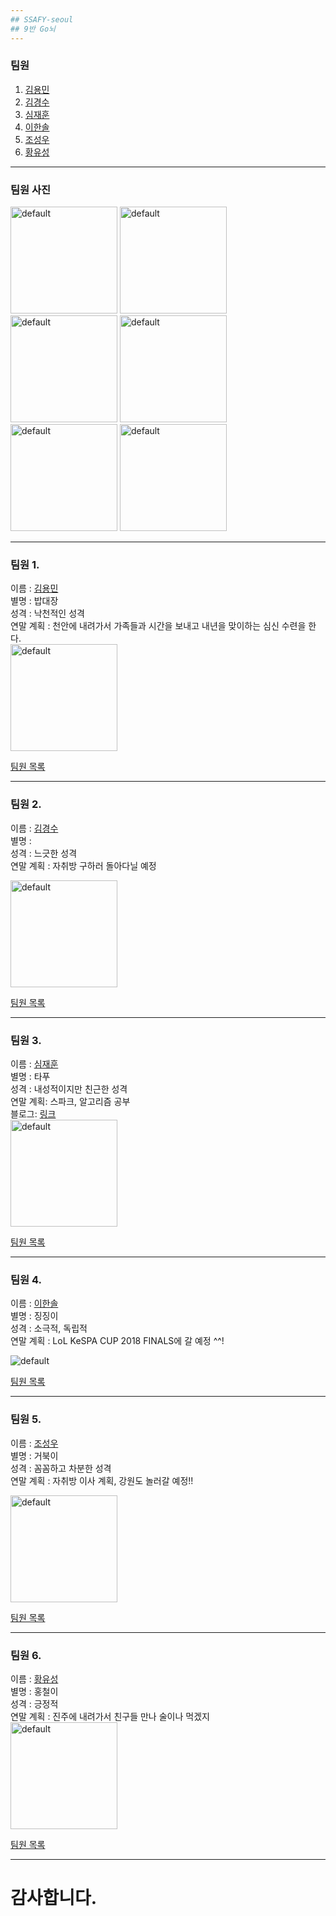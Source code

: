 ```yaml
---
## SSAFY-seoul 
## 9반 Go뇌
---
```

### 팀원
1. [김용민](https://gitpitch.com/joswoo/public#/3)
2. [김경수](https://gitpitch.com/joswoo/public#/4)
3. [심재훈](https://gitpitch.com/joswoo/public#/5)
4. [이한솔](https://gitpitch.com/joswoo/public#/6)
5. [조성우](https://gitpitch.com/joswoo/public#/7)
6. [황유성](https://gitpitch.com/joswoo/public#/8)
---
### 팀원 사진

<img width="171" alt="default" src="https://user-images.githubusercontent.com/29402714/50469199-bd0b1f80-09ee-11e9-9b50-f256b6bd320f.jpg">
<img width="171" alt="default" src="https://user-images.githubusercontent.com/29402714/50469184-b11f5d80-09ee-11e9-9f31-4c25796aa0b5.jpeg">
<img width="171" alt="default" src="https://user-images.githubusercontent.com/29402714/50469214-c7c5b480-09ee-11e9-8a69-c990d56e1bb3.jpeg">


<img width="171" alt="default" src="https://user-images.githubusercontent.com/29402714/50469224-cf855900-09ee-11e9-88ae-e2a3f3d40dde.jpeg">
<img width="171" alt="default" src="https://user-images.githubusercontent.com/29402714/50469294-15422180-09ef-11e9-81a3-df108043875e.jpg">
<img width="171" alt="default" src="https://user-images.githubusercontent.com/29402714/50469301-1e32f300-09ef-11e9-8a4f-3466263b5471.jpg">


---

### 팀원 1.

이름 : [김용민](https://github.com/wrjym)  
별명 : 밥대장  
성격 : 낙천적인 성격  
연말 계획 : 천안에 내려가서 가족들과 시간을 보내고 내년을 맞이하는 심신 수련을 한다.  
<img width="171" alt="default" src="https://user-images.githubusercontent.com/29402714/50469199-bd0b1f80-09ee-11e9-9b50-f256b6bd320f.jpg">

[팀원 목록](https://gitpitch.com/joswoo/public#/1)

---

### 팀원 2.

이름 : [김경수](https://github.com/wlsl4239)  
별명 :   
성격 : 느긋한 성격  
연말 계획 : 자취방 구하러 돌아다닐 예정  
<div>
<img width="171" alt="default" src="https://user-images.githubusercontent.com/29402714/50469184-b11f5d80-09ee-11e9-9f31-4c25796aa0b5.jpeg">
</div>

[팀원 목록](https://gitpitch.com/joswoo/public#/1)
  
---

### 팀원 3.

이름 : [심재훈](https://github.com/JAEHUNSIM)  
별명 : 타푸  
성격 : 내성적이지만 친근한 성격  
연말 계획: 스파크, 알고리즘 공부  
블로그: [링크](https://JaehunSim.github.io)  
<img width="171" alt="default" src="https://raw.githubusercontent.com/JaehunSim/JaehunSim.github.io/master/assets/images/tier.PNG" align="center">

[팀원 목록](https://gitpitch.com/joswoo/public#/1)

---

### 팀원 4.

이름 : [이한솔](https://github.com/onenumbersol)  
별명 : 징징이  
성격 : 소극적, 독립적  
연말 계획 : LoL KeSPA CUP 2018 FINALS에 갈 예정 ^^!
<div>
<img src="https://user-images.githubusercontent.com/27047621/50469271-00fe2480-09ef-11e9-9a4e-6664d52ea2e0.PNG" alt="default" style="max-width:100%" align="center";>
</div>

[팀원 목록](https://gitpitch.com/joswoo/public#/1)

---

### 팀원 5.

이름 : [조성우](https://github.com/joswoo)  
별명 : 거북이  
성격 : 꼼꼼하고 차분한 성격  
연말 계획 : 자취방 이사 계획, 강원도 놀러갈 예정!!  
<div>
<img width="171" alt="default" src="https://user-images.githubusercontent.com/29402714/50469294-15422180-09ef-11e9-81a3-df108043875e.jpg">
</div>  

[팀원 목록](https://gitpitch.com/joswoo/public#/1)

---

### 팀원 6.

이름 : [황유성](https://github.com/goongogooma)  
별명 : 홍철이  
성격 : 긍정적  
연말 계획 : 진주에 내려가서 친구들 만나 술이나 먹겠지  
<img width="171" alt="default" src="https://user-images.githubusercontent.com/29402714/50469301-1e32f300-09ef-11e9-8a4f-3466263b5471.jpg">

[팀원 목록](https://gitpitch.com/joswoo/public#/1)

---

# 감사합니다.
